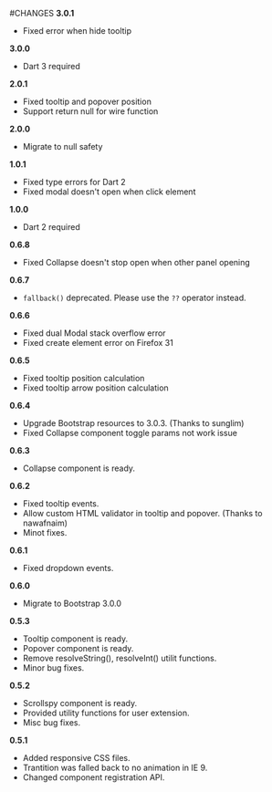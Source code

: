 #CHANGES
**3.0.1**
* Fixed error when hide tooltip

**3.0.0**
* Dart 3 required

**2.0.1**
* Fixed tooltip and popover position
* Support return null for wire function

**2.0.0**
* Migrate to null safety

**1.0.1**
* Fixed type errors for Dart 2
* Fixed modal doesn't open when click element

**1.0.0**
* Dart 2 required

**0.6.8**

* Fixed Collapse doesn't stop open when other panel opening

**0.6.7**

* `fallback()` deprecated. Please use the `??` operator instead.

**0.6.6**

* Fixed dual Modal stack overflow error
* Fixed create element error on Firefox 31

**0.6.5**

* Fixed tooltip position calculation
* Fixed tooltip arrow position calculation

**0.6.4**

* Upgrade Bootstrap resources to 3.0.3. (Thanks to sunglim)
* Fixed Collapse component toggle params not work issue

**0.6.3**

* Collapse component is ready.

**0.6.2**

* Fixed tooltip events.
* Allow custom HTML validator in tooltip and popover. (Thanks to nawafnaim)
* Minot fixes.

**0.6.1**

* Fixed dropdown events.

**0.6.0**

* Migrate to Bootstrap 3.0.0

**0.5.3**

* Tooltip component is ready.
* Popover component is ready.
* Remove resolveString(), resolveInt() utilit functions.
* Minor bug fixes.

**0.5.2**

* Scrollspy component is ready.
* Provided utility functions for user extension.
* Misc bug fixes.

**0.5.1**

* Added responsive CSS files.
* Trantition was falled back to no animation in IE 9.
* Changed component registration API.

